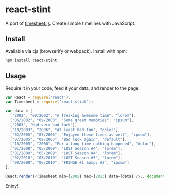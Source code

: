 # react-stint

A port of [timesheet.js](http://sbstjn.github.io/timesheet.js/).  Create simple timelines with JavaScript.

## Install

Available via cjs (browserify or webpack).  Install with npm:

```
npm install react-stint
```

## Usage

Require it in your code, feed it your data, and render to the page:

```js
var React = require('react');
var Timesheet = require('react-stint');

var data = [
  ["2002", "09/2002", "A freaking awesome time", "lorem"],
  ["06/2002", "09/2003", "Some great memories", "ipsum"],
  ["2003", "Had very bad luck"],
  ["10/2003", "2006", "At least had fun", "dolor"],
  ["02/2005", "05/2006", "Enjoyed those times as well", "ipsum"],
  ["07/2005", "09/2005", "Bad luck again", "default"],
  ["10/2005", "2008", "For a long time nothing happened", "dolor"],
  ["01/2008", "05/2009", "LOST Season #4", "lorem"],
  ["01/2009", "05/2009", "LOST Season #4", "lorem"],
  ["02/2010", "05/2010", "LOST Season #5", "lorem"],
  ["09/2008", "06/2010", "FRINGE #1 &amp; #2", "ipsum"]
];

React.render(<Timesheet min={2002} max={2013} data={data} />;, document.body);
```

Enjoy!
